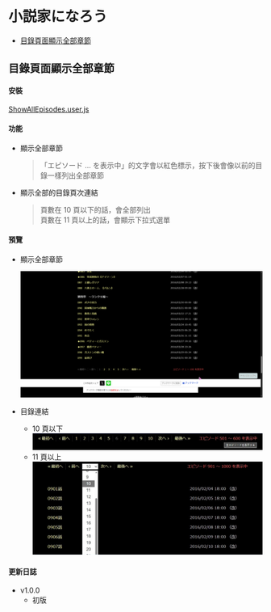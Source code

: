 # 小説家になろう

* [目錄頁面顯示全部章節](#目錄頁面顯示全部章節)

## 目錄頁面顯示全部章節

#### 安裝

[ShowAllEpisodes.user.js](https://github.com/Sayuki2123/user-scripts/raw/main/Narou/ShowAllEpisodes.user.js)

#### 功能

* 顯示全部章節
  > 「エピソード ... を表示中」的文字會以紅色標示，按下後會像以前的目錄一樣列出全部章節
* 顯示全部的目錄頁次連結
  > 頁數在 10 頁以下的話，會全部列出<br>
  > 頁數在 11 頁以上的話，會顯示下拉式選單

#### 預覽

* 顯示全部章節

  ![顯示全部章節](assets/show-all-episodes.gif)

* 目錄連結
  * 10 頁以下<br>
    ![目錄1](assets/show-all-episodes_index_1.jpg)
  * 11 頁以上<br>
    ![目錄2](assets/show-all-episodes_index_2.jpg)

#### 更新日誌

* v1.0.0
  * 初版
